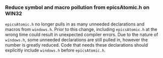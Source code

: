 ### Reduce symbol and macro pollution from epicsAtomic.h on WIN32

`epicsAtomic.h` no longer pulls in as many unneeded declarations and macros from
`windows.h`. Prior to this change, including `epicsAtomic.h` at the wrong time
could result in unexpected compiler errors. Due to the nature of `windows.h`,
some unneeded declarations are still pulled in, however the number is greatly reduced.
Code that needs these declarations should explicitly include `windows.h` before `epicsAtomic.h`.
